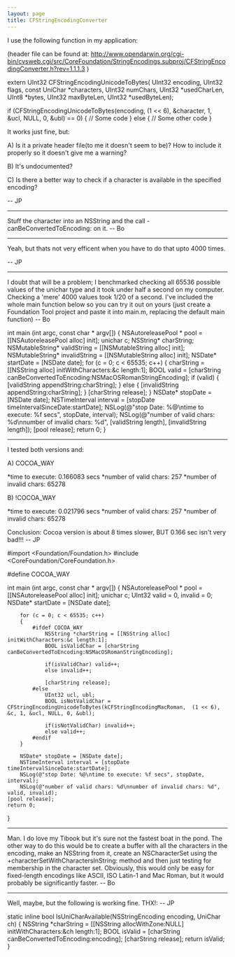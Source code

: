 ```yaml
---
layout: page
title: CFStringEncodingConverter
---
```


I use the following function in my application:

(header file can be found at: http://www.opendarwin.org/cgi-bin/cvsweb.cgi/src/CoreFoundation/StringEncodings.subproj/CFStringEncodingConverter.h?rev=1.1.1.3 )

    

extern UInt32 CFStringEncodingUnicodeToBytes(
    UInt32 encoding, 
    UInt32 flags, 
    const UniChar *characters, 
    UInt32 numChars, 
    UInt32 *usedCharLen, 
    UInt8 *bytes, 
    UInt32 maxByteLen, 
    UInt32 *usedByteLen);

if (CFStringEncodingUnicodeToBytes(encoding, (1 << 6), &character, 1, &ucl, NULL, 0, &ubl) == 0)
{
   // Some code
}
else
{
   // Some other code
}


It works just fine, but:

A) Is it a private header file(to me it doesn't seem to be)? How to include it properly so it doesn't give me a warning?

B) It's undocumented?

C) Is there a better way to check if a character is available in the specified encoding?

-- JP

----

Stuff the character into an NSString and the call -canBeConvertedToEncoding: on it.  -- Bo

----

Yeah, but thats not very efficent when you have to do that upto 4000 times.

-- JP

----

I doubt that will be a problem; I benchmarked checking all 65536 possible values of the unichar type and it took under half a second on my computer.  Checking a 'mere' 4000 values took 1/20 of a second.  I've included the whole main function below so you can try it out on yours (just create a Foundation Tool project and paste it into main.m, replacing the default main function) -- Bo
    
int main (int argc, const char * argv[]) {
	NSAutoreleasePool * pool = [[NSAutoreleasePool alloc] init];
	unichar c;
	NSString* charString;
	NSMutableString* validString = [[NSMutableString alloc] init];
	NSMutableString* invalidString = [[NSMutableString alloc] init];
	NSDate* startDate = [NSDate date];
	for (c = 0; c < 65535; c++) {
		charString = [[NSString alloc] initWithCharacters:&c length:1];
		BOOL valid = [charString canBeConvertedToEncoding:NSMacOSRomanStringEncoding];
		if (valid) {
			[validString appendString:charString];
		} else {
			[invalidString appendString:charString];
		}
		[charString release];
	}
	NSDate* stopDate = [NSDate date];
	NSTimeInterval interval = [stopDate timeIntervalSinceDate:startDate];
	NSLog(@"stop Date: %@\ntime to execute: %f secs", stopDate, interval);
	NSLog(@"number of valid chars: %d\nnumber of invalid chars: %d", [validString length], [invalidString length]);
    [pool release];
    return 0;
}


----

I tested both versions and:

A) COCOA_WAY

*time to execute: 0.166083 secs
*number of valid chars: 257
*number of invalid chars: 65278


B) !COCOA_WAY

*time to execute: 0.021796 secs
*number of valid chars: 257
*number of invalid chars: 65278


Conclusion: Cocoa version is about 8 times slower, BUT 0.166 sec isn't very bad!!! -- JP

    
#import <Foundation/Foundation.h>
#include <CoreFoundation/CoreFoundation.h>

#define COCOA_WAY

int main (int argc, const char * argv[])
{
    NSAutoreleasePool * pool = [[NSAutoreleasePool alloc] init];
        unichar c;
        UInt32 valid = 0, invalid = 0;
        NSDate* startDate = [NSDate date];
        
        for (c = 0; c < 65535; c++)
        {
            #ifdef COCOA_WAY
                NSString *charString = [[NSString alloc] initWithCharacters:&c length:1];
                BOOL isValidChar = [charString canBeConvertedToEncoding:NSMacOSRomanStringEncoding];
                
                if(isValidChar) valid++;
                else invalid++;
                
                [charString release];
            #else
                UInt32 ucl, ubl;
                BOOL isNotValidChar = CFStringEncodingUnicodeToBytes(kCFStringEncodingMacRoman,  (1 << 6), &c, 1, &ucl, NULL, 0, &ubl);
                
                if(isNotValidChar) invalid++;
                else valid++;
            #endif
        }
        
        NSDate* stopDate = [NSDate date];
        NSTimeInterval interval = [stopDate timeIntervalSinceDate:startDate];
        NSLog(@"stop Date: %@\ntime to execute: %f secs", stopDate, interval);
        NSLog(@"number of valid chars: %d\nnumber of invalid chars: %d", valid, invalid);
    [pool release];
    return 0;
}


----

Man.  I do love my Tibook but it's sure not the fastest boat in the pond.  The other way to do this would be to create a buffer with all the characters in the encoding, make an NSString from it, create an NSCharacterSet using the +characterSetWithCharactersInString: method and then just testing for membership in the character set.  Obviously, this would only be easy for fixed-length encodings like ASCII, ISO Latin-1 and Mac Roman, but it would probably be significantly faster.  -- Bo

----

Well, maybe, but the following is working fine. THX!: -- JP

    
static inline bool IsUniCharAvailable(NSStringEncoding encoding, UniChar ch)
{
    NSString *charString = [[NSString allocWithZone:NULL] initWithCharacters:&ch length:1];
    BOOL isValid = [charString canBeConvertedToEncoding:encoding];
    [charString release];
    return isValid;
}

